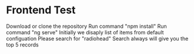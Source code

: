 # Frontend Test
 Download or clone the repository
 Run command "npm install"
 Run command "ng serve"
 Initially we disaply list of items from default configuation
 Please search for "radiohead"
 Search always will give you the top 5 records 
